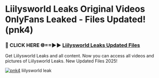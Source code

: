 # Liilysworld Leaks Original Videos 0nlyFans Leaked - Files Updated! (pnk4)

<h3>🔴 CLICK HERE 🌐==►► <a href="https://tinyurl.com/ms9xzufz" rel="nofollow">Liilysworld Leaks Updated Files</a></h3>

Get Liilysworld Leaks and all content. Now you can access all videos and pictures of Liilysworld Leaks. New Updated Files 2025!

[![pnk4](https://i.imgur.com/ppqm5kG.gif)](https://tinyurl.com/ms9xzufz)
liilysworld leak